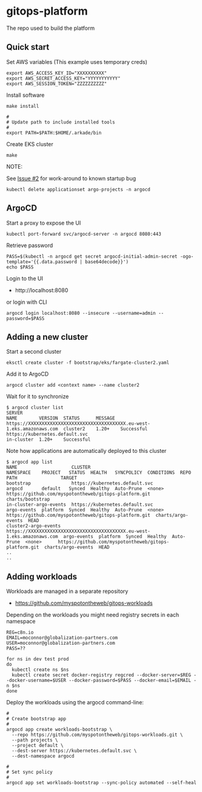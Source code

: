 # gitops-platform

The repo used to build the platform

## Quick start

Set AWS variables (This example uses temporary creds)

```
export AWS_ACCESS_KEY_ID="XXXXXXXXXX"
export AWS_SECRET_ACCESS_KEY="YYYYYYYYYYY"
export AWS_SESSION_TOKEN="ZZZZZZZZZZ"
```

Install software

```
make install

#
# Update path to include installed tools
#
export PATH=$PATH:$HOME/.arkade/bin
```

Create EKS cluster

```
make 
```

NOTE:

See [Issue #2](https://github.com/myspotontheweb/gitops-platform/issues/2) for work-around to known startup bug

```
kubectl delete applicationset argo-projects -n argocd
```

## ArgoCD

Start a proxy to expose the UI

```
kubectl port-forward svc/argocd-server -n argocd 8080:443
```

Retrieve password

```
PASS=$(kubectl -n argocd get secret argocd-initial-admin-secret -ogo-template='{{.data.password | base64decode}}')
echo $PASS
```

Login to the UI

* http://localhost:8080

or login with CLI

```
argocd login localhost:8080 --insecure --username=admin --password=$PASS
```

## Adding a new cluster

Start a second cluster

```
eksctl create cluster -f bootstrap/eks/fargate-cluster2.yaml
```

Add it to ArgoCD

```
argocd cluster add <context name> --name cluster2
```

Wait for it to synchronize

```
$ argocd cluster list
SERVER                                                                    NAME        VERSION  STATUS      MESSAGE
https://XXXXXXXXXXXXXXXXXXXXXXXXXXXXXXXXXXXX.eu-west-1.eks.amazonaws.com  cluster2    1.20+    Successful
https://kubernetes.default.svc                                            in-cluster  1.20+    Successful
```

Note how applications are automatically deployed to this cluster

```
$ argocd app list
NAME                    CLUSTER                                                                   NAMESPACE    PROJECT   STATUS  HEALTH   SYNCPOLICY  CONDITIONS  REPO                                                   PATH                TARGET
bootstrap               https://kubernetes.default.svc                                            argocd       default   Synced  Healthy  Auto-Prune  <none>      https://github.com/myspotontheweb/gitops-platform.git  charts/bootstrap
in-cluster-argo-events  https://kubernetes.default.svc                                            argo-events  platform  Synced  Healthy  Auto-Prune  <none>      https://github.com/myspotontheweb/gitops-platform.git  charts/argo-events  HEAD
cluster2-argo-events    https://XXXXXXXXXXXXXXXXXXXXXXXXXXXXXXXXXXXX.eu-west-1.eks.amazonaws.com  argo-events  platform  Synced  Healthy  Auto-Prune  <none>      https://github.com/myspotontheweb/gitops-platform.git  charts/argo-events  HEAD
..
..
```

## Adding workloads

Workloads are managed in a separate repository

* https://github.com/myspotontheweb/gitops-workloads

Depending on the workloads you might need registry secrets in each namespace

```
REG=c8n.io
EMAIL=moconnor@globalization-partners.com
USER=moconnor@globalization-partners.com
PASS=??

for ns in dev test prod
do
  kubectl create ns $ns
  kubectl create secret docker-registry regcred --docker-server=$REG --docker-username=$USER --docker-password=$PASS --docker-email=$EMAIL -n $ns
done
```

Deploy the workloads using the argocd command-line:

```
#
# Create bootstrap app
#
argocd app create workloads-bootstrap \
  --repo https://github.com/myspotontheweb/gitops-workloads.git \
  --path projects \
  --project default \
  --dest-server https://kubernetes.default.svc \
  --dest-namespace argocd

#
# Set sync policy
#
argocd app set workloads-bootstrap --sync-policy automated --self-heal
```



